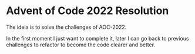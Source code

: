 # Advent of Code 2022 Resolution

The ideia is to solve the challenges of AOC-2022.

In the first moment I just want to complete it, later I can go back to previous challenges to refactor to become the code clearer and better.
